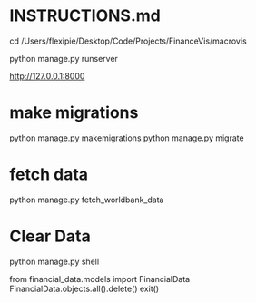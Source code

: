 # INSTRUCTIONS.md

cd /Users/flexipie/Desktop/Code/Projects/FinanceVis/macrovis

python manage.py runserver

http://127.0.0.1:8000

# make migrations
python manage.py makemigrations
python manage.py migrate

# fetch data
python manage.py fetch_worldbank_data


# Clear Data
python manage.py shell

from financial_data.models import FinancialData
FinancialData.objects.all().delete()
exit()